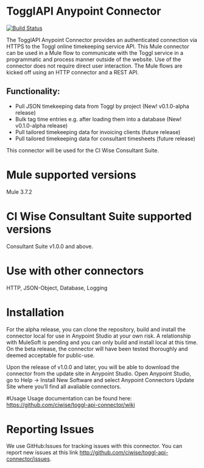 # TogglAPI Anypoint Connector

[![Build Status](https://api.travis-ci.org/ciwise/toggl-api-connector.png?branch=master)](https://travis-ci.org/ciwise/toggl-api-connector)

The TogglAPI Anypoint Connector provides an authenticated connection via HTTPS to the Toggl online timekeeping service API. This Mule
connector can be used in a Mule flow to communicate with the Toggl service in a programmatic and process manner outside of the website.
Use of the connector does not require direct user interaction. The Mule flows are kicked off using an HTTP connector and a REST API.
 
## Functionality:

- Pull JSON timekeeping data from Toggl by project (New! v0.1.0-alpha release)
- Bulk tag time entries e.g. after loading them into a database (New! v0.1.0-alpha release)
- Pull tailored timekeeping data for invoicing clients (future release)
- Pull tailored timekeeping data for consultant timesheets (future release) 

This connector will be used for the CI Wise Consultant Suite.

# Mule supported versions
Mule 3.7.2

# CI Wise Consultant Suite supported versions
Consultant Suite v1.0.0 and above.

# Use with other connectors
HTTP, JSON-Object, Database, Logging

# Installation 
For the alpha release, you can clone the repository, build and install the connector local for use in Anypoint Studio at your own risk.
A relationship with MuleSoft is pending and you can only build and install local at this time. On the beta release, the connector will
have been tested thoroughly and deemed acceptable for public-use.

Upon the release of v1.0.0 and later, you will be able to download the connector from the update site in Anypoint Studio. Open Anypoint 
Studio, go to Help → Install New Software and select Anypoint Connectors Update Site where you’ll find all avaliable connectors.

#Usage
Usage documentation can be found here: https://github.com/ciwise/toggl-api-connector/wiki

# Reporting Issues
We use GitHub:Issues for tracking issues with this connector. You can report new issues at this link http://github.com/ciwise/toggl-api-connector/issues.
